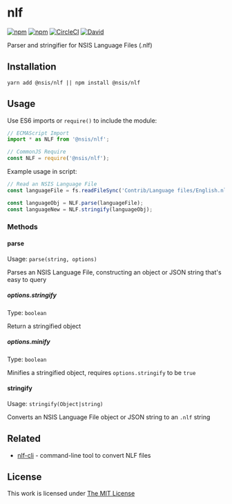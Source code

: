 # nlf

[![npm](https://flat.badgen.net/npm/license/@nsis/nlf)](https://www.npmjs.org/package/@nsis/nlf)
[![npm](https://flat.badgen.net/npm/v/@nsis/nlf)](https://www.npmjs.org/package/@nsis/nlf)
[![CircleCI](https://flat.badgen.net/circleci/github/idleberg/node-nlf)](https://circleci.com/gh/idleberg/node-nlf)
[![David](https://flat.badgen.net/david/dev/idleberg/node-nlf)](https://david-dm.org/idleberg/node-nlf?type=dev)

Parser and stringifier for NSIS Language Files (.nlf)

## Installation

`yarn add @nsis/nlf || npm install @nsis/nlf`

## Usage

Use ES6 imports or `require()` to include the module:

```js
// ECMAScript Import
import * as NLF from '@nsis/nlf';

// CommonJS Require
const NLF = require('@nsis/nlf');
```

Example usage in script:

```js
// Read an NSIS Language File
const languageFile = fs.readFileSync('Contrib/Language files/English.nlf', 'utf8');

const languageObj = NLF.parse(languageFile);
const languageNew = NLF.stringify(languageObj);
```

### Methods

#### parse

Usage: `parse(string, options)`

Parses an NSIS Language File, constructing an object or JSON string that's easy to query

##### options.stringify

Type: `boolean`

Return a stringified object

##### options.minify

Type: `boolean`

Minifies a stringified object, requires `options.stringify` to be `true`

#### stringify

Usage: `stringify(Object|string)`

Converts an NSIS Language File object or JSON string to an `.nlf` string

## Related

- [nlf-cli](https://www.npmjs.org/package/@nsis/nlf-cli) - command-line tool to convert NLF files

## License

This work is licensed under [The MIT License](https://opensource.org/licenses/MIT)
